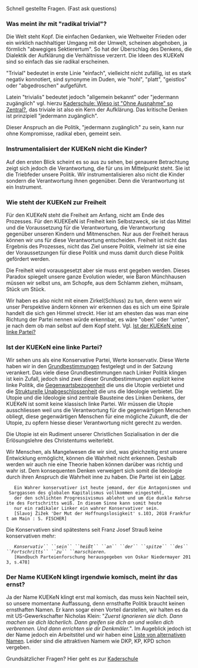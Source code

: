Schnell gestellte Fragen. (Fast ask questions)

### Was meint ihr mit "radikal trivial"?

Die Welt steht Kopf. Die einfachen Gedanken, wie Weltweiter Frieden oder
ein wirklich nachhaltiger Umgang mit der Umwelt, scheinen abgehoben, ja
förmlich "abwegiges Sektierertum". So hat der Überschlag des Denkens,
die Dialektik der Aufklärung die Verhältnisse verzerrt. Die Ideen des
KUEKeN sind so einfach das sie radikal erscheinen.

"Trivial" bedeutet in erste Linie "einfach", vielleicht nicht zufällig,
ist es stark negativ konnotiert, sind synonyme im Duden, wie "hohl",
"platt", "geistlos" oder "abgedroschen" aufgeführt.

Latein "trivialis" bedeutet jedoch "allgemein bekannt" oder "jedermann
zugänglich" vgl. hierzu [Kaderschule: Wieso ist "Ohne Ausnahme" so
Zentral?](/wiki/Kaderschule#Wieso_ist_"Ohne_Ausnahme"_so_Zentral? "wikilink"),
das triviale ist also ein Kern der Aufklärung. Das kritische Denken ist
prinzipiell "jedermann zugänglich".

Dieser Anspruch an die Politik, "jedermann zugänglich" zu sein, kann nur
ohne Kompromisse, radikal eben, gemeint sein.

### Instrumentalisiert der KUEKeN nicht die Kinder?

Auf den ersten Blick scheint es so aus zu sehen, bei genauere
Betrachtung zeigt sich jedoch die Verantwortung, die für uns im
Mittelpunkt steht. Sie ist die Triebfeder unsere Politik. Wir
instrumentalisieren also nicht die Kinder sondern die Verantwortung
ihnen gegenüber. Denn die Verantwortung ist ein Instrument.

### Wie steht der KUEKeN zur Freiheit

Für den KUEKeN steht die Freiheit am Anfang, nicht am Ende des
Prozesses. Für den KUEKEeN ist Freiheit kein Selbstzweck, sie ist das
Mittel und die Voraussetzung für die Verantwortung, die Verantwortung
gegenüber unseren Kindern und Mitmenschen. Nur aus der Freiheit heraus
können wir uns für diese Verantwortung entscheiden. Freiheit ist nicht
das Ergebnis des Prozesses, nicht das Ziel unsere Politik, vielmehr ist
sie eine der Voraussetzungen für diese Politik und muss damit durch
diese Politik gefördert werden.

Die Freiheit wird vorausgesetzt aber sie muss erst gegeben werden.
Dieses Paradox spiegelt unsere ganze Evolution wieder, wie Baron
Münchhausen müssen wir selbst uns, am Schopfe, aus dem Schlamm ziehen,
mühsam, Stück um Stück.

Wir haben es also nicht mit einem Zirkel(Schluss) zu tun, denn wenn wir
unser Perspektive ändern können wir erkennen das es sich um eine Spirale
handelt die sich gen Himmel streckt. Hier ist am ehesten das was man
eine Richtung der Partei nennen würde erkennbar, es wäre "oben" oder
"unten", je nach dem ob man selbst auf dem Kopf steht. Vgl. [Ist der
KUEKeN eine linke
Partei?](/wiki/Faq#Ist_der_KUEKeN_eine_linke_Partei? "wikilink")

### Ist der KUEKeN eine linke Partei?

Wir sehen uns als eine Konservative Partei, Werte konservativ. Diese
Werte haben wir in den [Grundbestimmungen](/wiki/Grundbestimmungen "wikilink")
festgelegt und in der Satzung verankert. Das viele diese
Grundbestimmungen nach Linker Politik klingen ist kein Zufall, jedoch
sind zwei dieser Grundbestimmungen explizit keine linke Politik, die
[Gegenwartsbezogenheit](/wiki/Grundbestimmungen#Gegenwartsbezogenheit "wikilink")
die uns die Utopie verbietet und die [Strukturelle
Unabgeschlossenheit](/wiki/Grundbestimmungen#Strukturelle_Unabgeschlossenheit "wikilink")
die uns die Ideologie verbietet. Die Utopie und die Ideologie sind
zentrale Bausteine des Linken Denkens, der KUEKeN ist somit keine
klassisch linke Partei. Wir müssen die Utopie ausschliessen weil uns die
Verantwortung für die gegenwärtigen Menschen obliegt, diese
gegenwärtigen Menschen für eine mögliche Zukunft, die der Utopie, zu
opfern hiesse dieser Verantwortung nicht gerecht zu werden.

Die Utopie ist ein Rudiment unserer Christlichen Sozialisation in der
die Erlösungslehre des Christentums weiterlebt.

Wir Menschen, als Mangelwesen die wir sind, was gleichzeitig erst unsere
Entwicklung ermöglicht, können die Wahrheit nicht erkennen. Deshalb
werden wir auch nie eine Theorie haben können darüber was richtig und
wahr ist. Dem konsequenten Denken verweigert sich somit die Ideologie
durch ihren Anspruch die Wahrheit inne zu haben. Die Partei ist ein
[Labor](/wiki/Partei_als_Labor "wikilink").

`   Ein Wahrer konservativer ist heute jemand, der die Antagonismen und Sarggassen des globalen Kapitalismus vollkommen eingesteht, `  
`   der den schlichten Progressivismus ablehnt und um die dunkle Kehrseite des Fortschritts weiß. In diesem Sinne kann somit heute `  
`   nur ein radikaler Linker ein wahrer Konservativer sein.`  
`   [Slavoj Žižek 'Der Mut der Hoffnungslosigkeit' s.103, 2018 Frankfurt am Main : S. FISCHER]`

Die Konservativen sind spätestens seit Franz Josef Strauß keine
konservativen mehr:

`   `*`Konservativ`` ``sein`` ``heißt`` ``an`` ``der`` ``spitze`` ``des`` ``Fortschritts`` ``zu`` ``marschieren.`*  
`   [Handbuch Parteienforschung herausgegeben von Oskar Niedermayer 2013, s.478]`

### Der Name KUEKeN klingt irgendwie komisch, meint ihr das ernst?

Ja der Name KUEKeN klingt erst mal komisch, das muss kein Nachteil sein,
so unsere momentane Auffassung, denn ernsthafte Politik braucht keinen
ernsthaften Namen. Er kann sogar einen Vorteil darstellen, wir halten es
da mit US-Gewerkschafter Nicholas Klein: "*Zuerst ignorieren sie dich.
Dann machen sie dich lächerlich. Dann greifen sie dich an und wollen
dich verbrennen. Und dann errichten sie dir Denkmäler.*". Im Augeblick
jedoch ist der Name jedoch ein Arbeitstitel und wir haben eine [ Liste
von alternativen Namen](/wiki/Partei_namen "wikilink"). Leider sind die
attraktiven Namem wie DKP, KP, KPD schon vergeben.

Grundsätzlicher Fragen? Hier geht es zur
[Kaderschule](/wiki/Kaderschule "wikilink")
